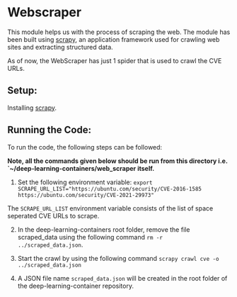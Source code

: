 # Webscraper

This module helps us with the process of scraping the web. The module has been built using [scrapy](https://docs.scrapy.org/en/latest/intro/overview.html#scrapy-at-a-glance), an application framework used for crawling web sites and extracting structured data.

As of now, the WebScraper has just 1 spider that is used to crawl the CVE URLs. 

## Setup:
Installing [scrapy](https://docs.scrapy.org/en/latest/intro/install.html).

## Running the Code:
To run the code, the following steps can be followed:

**Note, all the commands given below should be run from this directory i.e. `~/deep-learning-containers/web_scraper itself.**

1. Set the following environment variable:
`export SCRAPE_URL_LIST="https://ubuntu.com/security/CVE-2016-1585 https://ubuntu.com/security/CVE-2021-29973"`

The `SCRAPE_URL_LIST` environment variable consists of the list of space seperated CVE URLs to scrape. 

2. In the deep-learning-containers root folder, remove the file scraped_data using the following command `rm -r ../scraped_data.json`.

3. Start the crawl by using the following command `scrapy crawl cve -o ../scraped_data.json`

4. A JSON file name `scraped_data.json` will be created in the root folder of the deep-learning-container repository.

